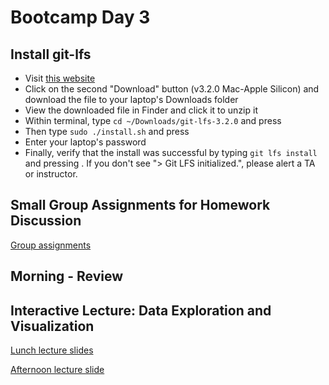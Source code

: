 # Bootcamp Day 3

## Install git-lfs

* Visit [this website](https://git-lfs.github.com/)
* Click on the second "Download" button (v3.2.0 Mac-Apple Silicon) and download the file to your laptop's Downloads folder
* View the downloaded file in Finder and click it to unzip it
* Within terminal, type `cd ~/Downloads/git-lfs-3.2.0` and press <return>
* Then type `sudo ./install.sh` and press <return>
* Enter your laptop's password
* Finally, verify that the install was successful by typing `git lfs install` and pressing <return>. If you don't see "> Git LFS initialized.", please alert a TA or instructor.

## Small Group Assignments for Homework Discussion

[Group assignments](https://github.com/bxlab/cmdb-quantbio/blob/main/resources/small_group_assignments/small_group_day2_evening.md)

## Morning - Review


## Interactive Lecture: Data Exploration and Visualization

[Lunch lecture slides](https://docs.google.com/presentation/d/1Mdbuu7tqigtajC9GzbKE0xOP-6kG_tngg4zC4LHT4So/edit?usp=sharing)

<!--
[Lunch interactive live coding scripts]()
-->

[Afternoon lecture slide](https://docs.google.com/presentation/d/12NU8ORj0mzwhomQsTHLvprr3MircPyFcXwFjiEEZGlg/edit?usp=sharing)

<!--
[Afternoon interactive live coding scripts]()

## Homework Assignment: Principal Component Analysis

[Homework Assignment](https://bxlab.github.io/cmdb-quantbio/assignments/bootcamp/data_exploration_and_visualization/assignment/)

## Daily Reflection

Please fill out [this google form](https://forms.gle/kPy6BiZDb9SQfSsW7) this evening after class.
-->
